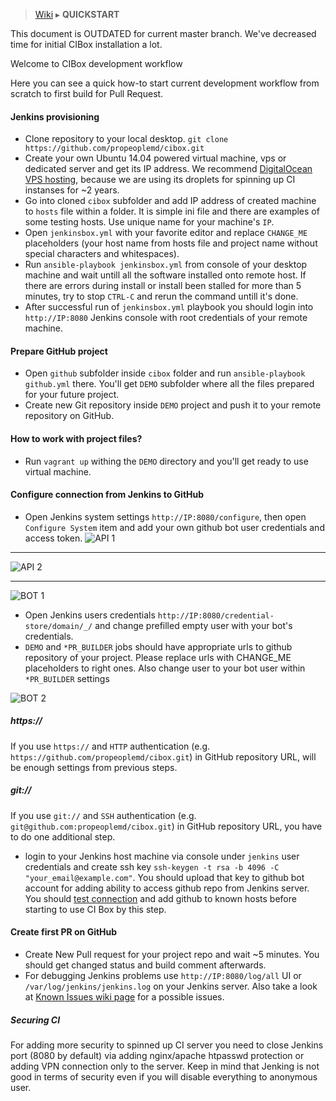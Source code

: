 > [Wiki](Home) ▸ **QUICKSTART**

This document is OUTDATED for current master branch.
We've decreased time for initial CIBox installation a lot.

Welcome to CIBox development workflow

Here you can see a quick how-to start current development workflow from scratch to first build for Pull Request.

#### Jenkins provisioning
* Clone repository to your local desktop. ```git clone https://github.com/propeoplemd/cibox.git```
* Create your own Ubuntu 14.04 powered virtual machine, vps or dedicated server and get its IP address. We recommend [DigitalOcean VPS hosting](http://bit.ly/cibox-digitalocean), because we are using its droplets for spinning up CI instanses for ~2 years.
* Go into cloned ```cibox``` subfolder and add IP address of created machine to ```hosts``` file within a folder. It is simple ini file and there are examples of some testing hosts. Use unique name for your machine's ```IP```.
* Open ```jenkinsbox.yml``` with your favorite editor and replace ```CHANGE_ME``` placeholders (your host name from hosts file and project name without special characters and whitespaces).
* Run ```ansible-playbook jenkinsbox.yml``` from console of your desktop machine and wait untill all the software installed onto remote host. If there are errors during install or install been stalled for more than 5 minutes, try to stop ```CTRL-C``` and rerun the command untill it's done.
* After successful run of ```jenkinsbox.yml``` playbook you should login into ```http://IP:8080``` Jenkins console with root credentials of your remote machine.

#### Prepare GitHub project
* Open ```github``` subfolder inside ```cibox``` folder and run ```ansible-playbook github.yml``` there. You'll get ```DEMO``` subfolder where all the files prepared for your future project.
* Create new Git repository inside ```DEMO``` project and push it to your remote repository on GitHub.

#### How to work with project files?

* Run `vagrant up` withing the `DEMO` directory and you'll get ready to use virtual machine.

#### Configure connection from Jenkins to GitHub
* Open Jenkins system settings ```http://IP:8080/configure```, then open ```Configure System``` item and add your own github bot user credentials and access token.
![API 1](https://cloud.githubusercontent.com/assets/1316234/9269670/853e58fa-4274-11e5-898f-9abf45290f02.png)

---

![API 2](https://cloud.githubusercontent.com/assets/1316234/9269692/a3ae754a-4274-11e5-8d48-ae5798d6c854.png)

---

![BOT 1](https://cloud.githubusercontent.com/assets/1316234/9269705/c4c11bd4-4274-11e5-8e4e-b220d058b925.png)
* Open Jenkins users credentials ```http://IP:8080/credential-store/domain/_/``` and change prefilled empty user with your bot's credentials.
* ```DEMO``` and ```*PR_BUILDER``` jobs should have appropriate urls to github repository of your project. Please replace urls with CHANGE_ME placeholders to right ones. Also change user to your bot user within ```*PR_BUILDER``` settings

![BOT 2](https://cloud.githubusercontent.com/assets/1316234/9269989/c8a446fc-4276-11e5-9ab0-9175cbb339d6.png)

##### https://
If you use `https://` and `HTTP` authentication (e.g. `https://github.com/propeoplemd/cibox.git`) in GitHub repository URL, will be enough settings from previous steps.
##### git://
If you use `git://` and `SSH` authentication (e.g. `git@github.com:propeoplemd/cibox.git`) in GitHub repository URL, you have to do one additional step.
* login to your Jenkins host machine via console under ```jenkins``` user credentials and create ssh key
```ssh-keygen -t rsa -b 4096 -C "your_email@example.com"```. You should upload that key to github bot account for adding ability to access github repo from Jenkins server. You should [test connection](https://help.github.com/articles/generating-ssh-keys/#step-5-test-the-connection) and add github to known hosts before starting to use CI Box by this step.

#### Create first PR on GitHub
* Create New Pull request for your project repo and wait ~5 minutes. You should get changed status and build comment afterwards.
* For debugging Jenkins problems use ```http://IP:8080/log/all``` UI or ```/var/log/jenkins/jenkins.log``` on your Jenkins server. Also take a look at [Known Issues wiki page](https://github.com/propeoplemd/cibox/wiki/Known-Issues) for a possible issues.

##### Securing CI
For adding more security to spinned up CI server you need to close Jenkins port (8080 by default) via adding nginx/apache htpasswd protection or adding VPN connection only to the server.
Keep in mind that Jenking is not good in terms of security even if you will disable everything to anonymous user.